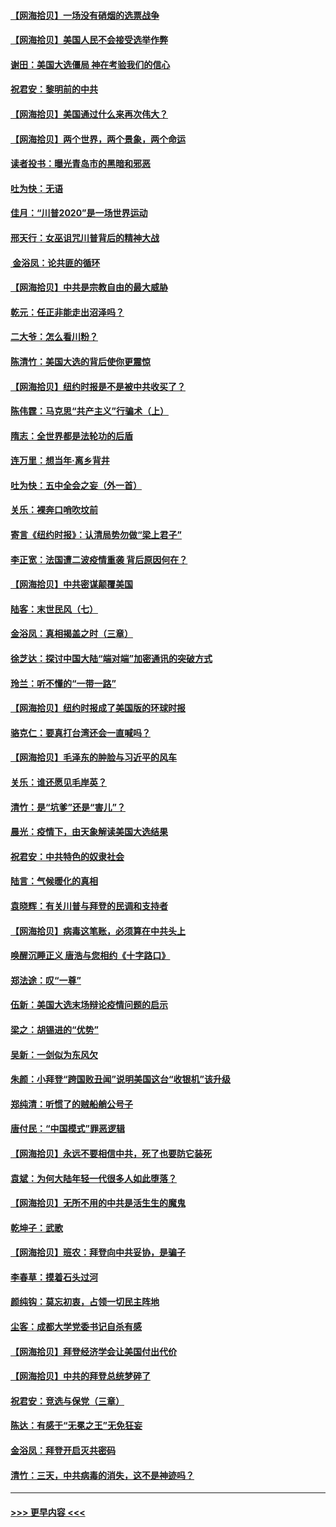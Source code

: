 #### [【网海拾贝】一场没有硝烟的选票战争](../pages/nsc993/n12531883.md?t=11071902) 
#### [【网海拾贝】美国人民不会接受选举作弊](../pages/nsc993/n12528850.md?t=11071902) 
#### [谢田：美国大选僵局 神在考验我们的信心](../pages/nsc993/n12527932.md?t=11071902) 
#### [祝君安：黎明前的中共](../pages/nsc993/n12524071.md?t=11071902) 
#### [【网海拾贝】美国通过什么来再次伟大？](../pages/nsc993/n12523844.md?t=11071902) 
#### [【网海拾贝】两个世界，两个景象，两个命运](../pages/nsc993/n12521419.md?t=11071902) 
#### [读者投书：曝光青岛市的黑暗和邪恶](../pages/nsc993/n12520988.md?t=11071902) 
#### [吐为快：无语](../pages/nsc993/n12518588.md?t=11071902) 
#### [佳月：“川普2020”是一场世界运动](../pages/nsc993/n12518581.md?t=11071902) 
#### [邢天行：女巫诅咒川普背后的精神大战](../pages/nsc993/n12517257.md?t=11071902) 
#### [ 金浴凤：论共匪的循环](../pages/nsc993/n12517133.md?t=11071902) 
#### [【网海拾贝】中共是宗教自由的最大威胁](../pages/nsc993/n12516879.md?t=11071902) 
#### [乾元：任正非能走出沼泽吗？](../pages/nsc993/n12515831.md?t=11071902) 
#### [二大爷：怎么看川粉？](../pages/nsc993/n12515820.md?t=11071902) 
#### [陈清竹：美国大选的背后使你更震惊](../pages/nsc993/n12515589.md?t=11071902) 
#### [【网海拾贝】纽约时报是不是被中共收买了？](../pages/nsc993/n12515122.md?t=11071902) 
#### [陈伟霆：马克思“共产主义”行骗术（上）](../pages/nsc993/n12510217.md?t=11071902) 
#### [隋志：全世界都是法轮功的后盾](../pages/nsc993/n12510636.md?t=11071902) 
#### [连万里：想当年‧离乡背井](../pages/nsc993/n12510623.md?t=11071902) 
#### [吐为快：五中全会之妄（外一首）](../pages/nsc993/n12510470.md?t=11071902) 
#### [关乐：裸奔口哨吹坟前](../pages/nsc993/n12510403.md?t=11071902) 
#### [寄言《纽约时报》：认清局势勿做“梁上君子”](../pages/nsc993/n12510042.md?t=11071902) 
#### [李正宽：法国遭二波疫情重袭 背后原因何在？](../pages/nsc993/n12509971.md?t=11071902) 
#### [【网海拾贝】中共密谋颠覆美国](../pages/nsc993/n12509816.md?t=11071902) 
#### [陆客：末世民风（七）](../pages/nsc993/n12507822.md?t=11071902) 
#### [金浴凤：真相揭盖之时（三章）](../pages/nsc993/n12507804.md?t=11071902) 
#### [徐芝达：探讨中国大陆“端对端”加密通讯的突破方式](../pages/nsc993/n12507682.md?t=11071902) 
#### [玲兰：听不懂的“一带一路”](../pages/nsc993/n12507669.md?t=11071902) 
#### [【网海拾贝】纽约时报成了美国版的环球时报](../pages/nsc993/n12507053.md?t=11071902) 
#### [骆克仁：要真打台湾还会一直喊吗？](../pages/nsc993/n12506843.md?t=11071902) 
#### [【网海拾贝】毛泽东的肿脸与习近平的风车](../pages/nsc993/n12504537.md?t=11071902) 
#### [关乐：谁还愿见毛岸英？](../pages/nsc993/n12503866.md?t=11071902) 
#### [清竹：是“坑爹”还是“害儿”？](../pages/nsc993/n12503034.md?t=11071902) 
#### [晨光：疫情下，由天象解读美国大选结果](../pages/nsc993/n12502536.md?t=11071902) 
#### [祝君安：中共特色的奴隶社会](../pages/nsc993/n12501529.md?t=11071902) 
#### [陆言：气候暖化的真相](../pages/nsc993/n12501183.md?t=11071902) 
#### [袁晓辉：有关川普与拜登的民调和支持者](../pages/nsc993/n12500433.md?t=11071902) 
#### [【网海拾贝】病毒这笔账，必须算在中共头上](../pages/nsc993/n12500320.md?t=11071902) 
#### [唤醒沉睡正义 唐浩与您相约《十字路口》](../pages/nsc993/n12497980.md?t=11071902) 
#### [郑法途：叹“一尊”](../pages/nsc993/n12498837.md?t=11071902) 
#### [伍新：美国大选末场辩论疫情问题的启示](../pages/nsc993/n12498829.md?t=11071902) 
#### [梁之：胡锡进的“优势”](../pages/nsc993/n12498780.md?t=11071902) 
#### [吴新：一剑似为东风欠](../pages/nsc993/n12498772.md?t=11071902) 
#### [朱颜：小拜登“跨国败丑闻”说明美国这台“收银机”该升级](../pages/nsc993/n12498731.md?t=11071902) 
#### [郑纯清：听惯了的贼船艄公号子](../pages/nsc993/n12498721.md?t=11071902) 
#### [唐付民：“中国模式”罪恶逻辑](../pages/nsc993/n12498310.md?t=11071902) 
#### [【网海拾贝】永远不要相信中共，死了也要防它装死](../pages/nsc993/n12498162.md?t=11071902) 
#### [袁斌：为何大陆年轻一代很多人如此堕落？](../pages/nsc993/n12495696.md?t=11071902) 
#### [【网海拾贝】无所不用的中共是活生生的魔鬼](../pages/nsc993/n12495621.md?t=11071902) 
#### [乾坤子：武歌](../pages/nsc993/n12493391.md?t=11071902) 
#### [【网海拾贝】班农：拜登向中共妥协，是骗子](../pages/nsc993/n12492877.md?t=11071902) 
#### [李春草：摸着石头过河](../pages/nsc993/n12491121.md?t=11071902) 
#### [颜纯钩：莫忘初衷，占领一切民主阵地](../pages/nsc993/n12490965.md?t=11071902) 
#### [尘客：成都大学党委书记自杀有感](../pages/nsc993/n12490950.md?t=11071902) 
#### [【网海拾贝】拜登经济学会让美国付出代价](../pages/nsc993/n12489662.md?t=11071902) 
#### [【网海拾贝】中共的拜登总统梦碎了](../pages/nsc993/n12487896.md?t=11071902) 
#### [祝君安：竞选与保党（三章）](../pages/nsc993/n12487258.md?t=11071902) 
#### [陈达：有感于“无冕之王”无免狂妄](../pages/nsc993/n12485133.md?t=11071902) 
#### [金浴凤：拜登开启灭共密码](../pages/nsc993/n12485125.md?t=11071902) 
#### [清竹：三天，中共病毒的消失，这不是神迹吗？](../pages/nsc993/n12485027.md?t=11071902) 

----
#### [ >>> 更早内容 <<< ](../indexes/nsc993-earlier.md)
